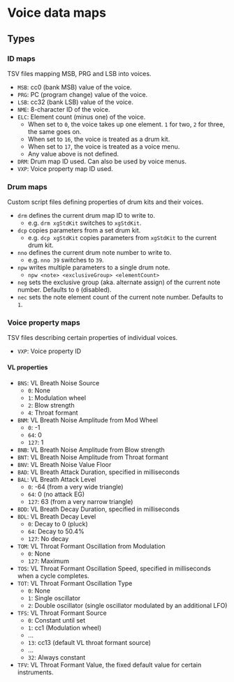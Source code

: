 # Voice data maps
## Types
### ID maps
TSV files mapping MSB, PRG and LSB into voices.

- `MSB`: cc0 (bank MSB) value of the voice.
- `PRG`: PC (program change) value of the voice.
- `LSB`: cc32 (bank LSB) value of the voice.
- `NME`: 8-character ID of the voice.
- `ELC`: Element count (minus one) of the voice.
  - When set to `0`, the voice takes up one element. `1` for two, `2` for three, the same goes on.
  - When set to `16`, the voice is treated as a drum kit.
  - When set to `17`, the voice is treated as a voice menu.
  - Any value above is not defined.
- `DRM`: Drum map ID used. Can also be used by voice menus.
- `VXP`: Voice property map ID used.

### Drum maps
Custom script files defining properties of drum kits and their voices.

- `drm` defines the current drum map ID to write to.
  - e.g. `drm xgStdKit` switches to `xgStdKit`.
- `dcp` copies parameters from a set drum kit.
  - e.g. `dcp xgStdKit` copies parameters from `xgStdKit` to the current drum kit.
- `nno` defines the current drum note number to write to.
  - e.g. `nno 39` switches to `39`.
- `npw` writes multiple parameters to a single drum note.
  - `npw <note> <exclusiveGroup> <elementCount>`
- `neg` sets the exclusive group (aka. alternate assign) of the current note number. Defaults to `0` (disabled).
- `nec` sets the note element count of the current note number. Defaults to `1`.

### Voice property maps
TSV files describing certain properties of individual voices.

- `VXP`: Voice property ID

#### VL properties
- `BNS`: VL Breath Noise Source
  - `0`: None
  - `1`: Modulation wheel
  - `2`: Blow strength
  - `4`: Throat formant
- `BNM`: VL Breath Noise Amplitude from Mod Wheel
  - `0`: -1
  - `64`: 0
  - `127`: 1
- `BNB`: VL Breath Noise Amplitude from Blow strength
- `BNT`: VL Breath Noise Amplitude from Throat formant
- `BNV`: VL Breath Noise Value Floor
- `BAD`: VL Breath Attack Duration, specified in milliseconds
- `BAL`: VL Breath Attack Level
  - `0`: -64 (from a very wide triangle)
  - `64`: 0 (no attack EG)
  - `127`: 63 (from a very narrow triangle)
- `BDD`: VL Breath Decay Duration, specified in milliseconds
- `BDL`: VL Breath Decay Level
  - `0`: Decay to 0 (pluck)
  - `64`: Decay to 50.4%
  - `127`: No decay
- `TOM`: VL Throat Formant Oscillation from Modulation
  - `0`: None
  - `127`: Maximum
- `TOS`: VL Throat Formant Oscillation Speed, specified in milliseconds when a cycle completes.
- `TOT`: VL Throat Formant Oscillation Type
  - `0`: None
  - `1`: Single oscillator
  - `2`: Double oscillator (single oscillator modulated by an additional LFO)
- `TFS`: VL Throat Formant Source
  - `0`: Constant until set
  - `1`: cc1 (Modulation wheel)
  - ...
  - `13`: cc13 (default VL throat formant source)
  - ...
  - `32`: Always constant
- `TFV`: VL Throat Formant Value, the fixed default value for certain instruments.